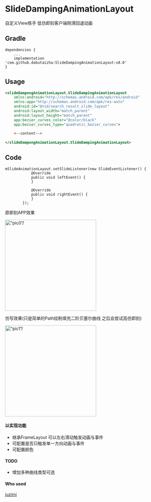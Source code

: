 # SlideDampingAnimationLayout
自定义View练手 低仿即刻客户端侧滑回退动画

Gradle
------
```
dependencies {
    ...
    implementation 'com.github.dabutaizha:SlideDampingAnimationLayout:v8.0'
}
```

Usage
-----
```xml
<slideDampongAnimationLayout.SlideDampingAnimationLayout
    xmlns:android="http://schemas.android.com/apk/res/android"
    xmlns:app="http://schemas.android.com/apk/res-auto"
    android:id="@+id/search_result_slide_layout"
    android:layout_width="match_parent"
    android:layout_height="match_parent"
    app:bezier_curves_color="@color/black"
    app:bezier_curves_type="quadratic_bezier_curves">
  
    <--content-->
  
</slideDampongAnimationLayout.SlideDampingAnimationLayout>
```
Code
-----
```
mSlideAnimationLayout.setSlideListener(new SlideEventListener() {
            @Override
            public void leftEvent() {
            }

            @Override
            public void rightEvent() {
            }
        });
```


原即刻APP效果

<img src="http://p3z4bc5an.bkt.clouddn.com/jike_demo_gif.gif" width="300" hegiht="300" alt=“pic0”/>

仿写效果(只是简单的Path绘制填充二阶贝塞尔曲线 之后会尝试高仿即刻)

<img src="http://p3z4bc5an.bkt.clouddn.com/demo_gif.gif" width="300" hegiht="300" alt=“pic1”/>

#### 以实现功能
* 继承FrameLayout 可以左右滑动触发动画与事件
* 可配置是否只触发单一方向动画与事件
* 可配置颜色
#### TODO
* 增加多种曲线类型可选

#### Who used
[juzimi](https://github.com/dabutaizha/juzimi)

